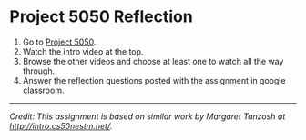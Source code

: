 # Project 5050 Reflection

1. Go to [Project 5050](http://www.project5050.org/).
2. Watch the intro video at the top.
3. Browse the other videos and choose at least one to watch all the way through.
4. Answer the reflection questions posted with the assignment in google classroom.


***
_Credit: This assignment is based on similar work by Margaret Tanzosh at http://intro.cs50nestm.net/._

